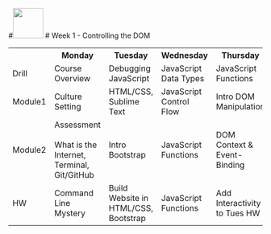 #<img src="https://cloud.githubusercontent.com/assets/7833470/10423298/ea833a68-7079-11e5-84f8-0a925ab96893.png" width="60"> # Week 1 - Controlling the DOM

<table>
  <tr>
    <th></th>
    <th>Monday</th>
    <th>Tuesday</th>
    <th>Wednesday</th>
    <th>Thursday</th>
    <th>Friday</th>
  </tr>
  <tr>
    <td>Drill</td>
    <td>Course Overview</td>
    <td>Debugging JavaScript</td>
    <td>JavaScript Data Types</td>
    <td>JavaScript Functions</td>
    <td>Assessment</td>
  </tr>
  <tr>
    <td>Module1</td>
    <td>Culture Setting</td>
    <td>HTML/CSS, Sublime Text</td>
    <td>JavaScript Control Flow</td>
    <td>Intro DOM Manipulation</td>
    <td>Review</td>
  </tr>
  <tr>
    <td>Module2</td>
    <td>
      Assessment<br><br>
      What is the Internet, Terminal, Git/GitHub
    </td>
    <td>Intro Bootstrap</td>
    <td>JavaScript Functions</td>
    <td>DOM Context & Event-Binding</td>
    <td>Intro Weekend Lab (Tic Tac Toe)</td>
  </tr>
  <tr>
    <td>HW</td>
    <td>Command Line Mystery</td>
    <td>Build Website in HTML/CSS, Bootstrap</td>
    <td>JavaScript Functions</td>
    <td>Add Interactivity to Tues HW</td>
    <td>Weekend Lab (Tic Tac Toe)</td>
  </tr>
</table>
